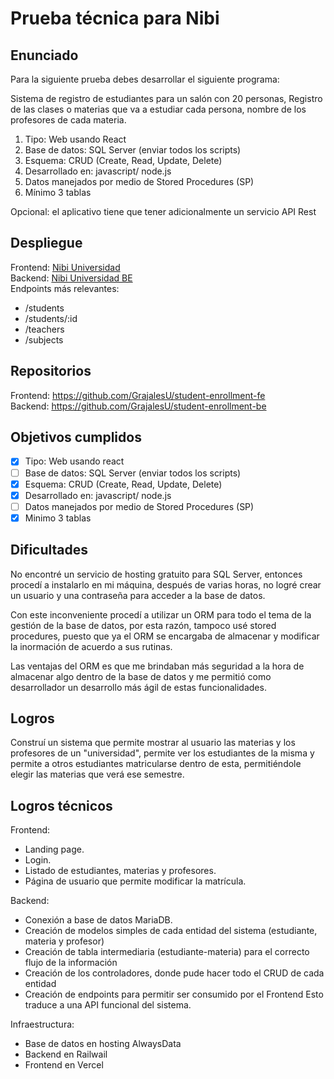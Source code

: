 # Prueba técnica para Nibi
## Enunciado
Para la siguiente prueba debes desarrollar el siguiente programa: 

Sistema de registro de estudiantes para un salón con 20 personas, Registro de las clases o materias que va a estudiar cada persona, nombre de los profesores de cada materia.

1. Tipo: Web usando React
2. Base de datos: SQL Server (enviar todos los scripts) 
3. Esquema: CRUD (Create, Read, Update, Delete) 
4. Desarrollado en: javascript/ node.js
5. Datos manejados por medio de Stored Procedures (SP)
6. Mínimo 3 tablas

Opcional: el aplicativo tiene que tener adicionalmente un servicio API Rest
## Despliegue  
Frontend: [Nibi Universidad](https://student-enrollment-fe.vercel.app/)  
Backend: [Nibi Universidad BE](https://student-enrollment-be-production.up.railway.app/)  
Endpoints más relevantes:  
 - /students  
 - /students/:id 
 - /teachers
 - /subjects

## Repositorios
Frontend: https://github.com/GrajalesU/student-enrollment-fe  
Backend: https://github.com/GrajalesU/student-enrollment-be  

## Objetivos cumplidos

 - [X] Tipo: Web usando react
 - [ ] Base de datos: SQL Server (enviar todos los scripts) 
 - [X] Esquema: CRUD (Create, Read, Update, Delete)
 - [X] Desarrollado en: javascript/ node.js 
 - [ ]  Datos manejados por medio de Stored Procedures (SP)
 - [X] Minimo 3 tablas

## Dificultades

No encontré un servicio de hosting gratuito para SQL Server, entonces procedí a instalarlo en mi máquina, después de varias horas, no logré crear un usuario y una contraseña para acceder a la base de datos.

Con este inconveniente procedí a utilizar un ORM para todo el tema de la gestión de la base de datos, por esta razón, tampoco usé stored procedures, puesto que ya el ORM se encargaba de almacenar y modificar la inormación de acuerdo a sus rutinas.

Las ventajas del ORM es que me brindaban más seguridad a la hora de almacenar algo dentro de la base de datos y me permitió como desarrollador un desarrollo más ágil de estas funcionalidades.

## Logros

Construí un sistema que permite mostrar al usuario las materias y los profesores de un "universidad", permite ver los estudiantes de la misma y permite a otros estudiantes matricularse dentro de esta, permitiéndole elegir las materias que verá ese semestre.

## Logros técnicos

Frontend:

 - Landing page.
 - Login.
 - Listado de estudiantes, materias y profesores.
 - Página de usuario que permite modificar la matrícula.

Backend:

 - Conexión a base de datos MariaDB.
 - Creación de modelos simples de cada entidad del sistema (estudiante, materia y profesor)
 - Creación de tabla intermediaria (estudiante-materia) para el correcto flujo de la información
 - Creación de los controladores, donde pude hacer todo el CRUD de cada entidad
 - Creación de endpoints para permitir ser consumido por el Frontend
Esto traduce a una API funcional del sistema.

Infraestructura:

 - Base de datos en hosting AlwaysData
 - Backend en Railwail
 - Frontend en Vercel
